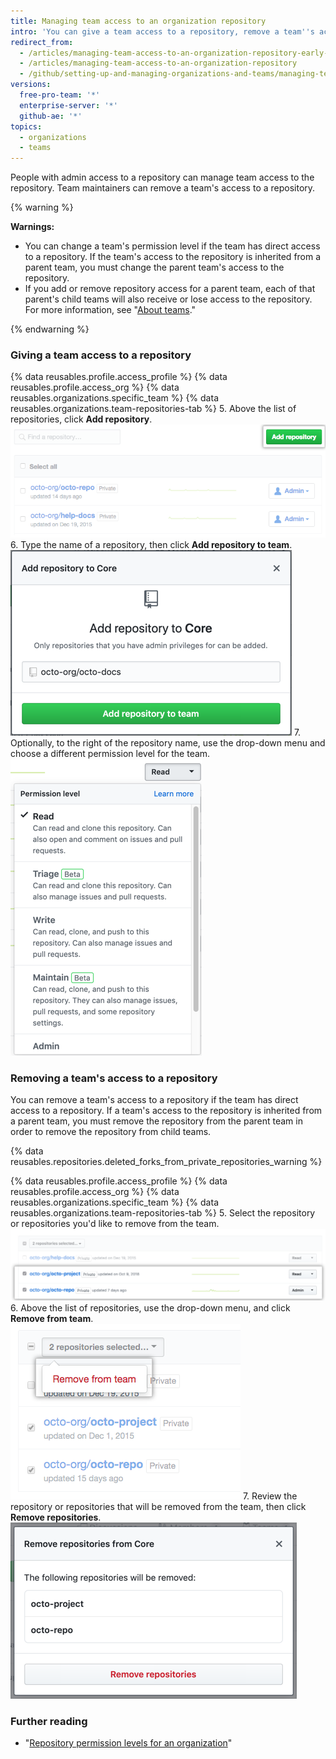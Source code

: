```yaml
---
title: Managing team access to an organization repository
intro: 'You can give a team access to a repository, remove a team''s access to a repository, or change a team''s permission level for a repository.'
redirect_from:
  - /articles/managing-team-access-to-an-organization-repository-early-access-program/
  - /articles/managing-team-access-to-an-organization-repository
  - /github/setting-up-and-managing-organizations-and-teams/managing-team-access-to-an-organization-repository
versions:
  free-pro-team: '*'
  enterprise-server: '*'
  github-ae: '*'
topics:
  - organizations
  - teams
---
```


People with admin access to a repository can manage team access to the repository. Team maintainers can remove a team's access to a repository.

{% warning %}

**Warnings:**
- You can change a team's permission level if the team has direct access to a repository. If the team's access to the repository is inherited from a parent team, you must change the parent team's access to the repository.
- If you add or remove repository access for a parent team, each of that parent's child teams will also receive or lose access to the repository. For more information, see "[About teams](/articles/about-teams)."

{% endwarning %}

### Giving a team access to a repository

{% data reusables.profile.access_profile %}
{% data reusables.profile.access_org %}
{% data reusables.organizations.specific_team %}
{% data reusables.organizations.team-repositories-tab %}
5. Above the list of repositories, click **Add repository**.
  ![The Add repository button](/assets/images/help/organizations/add-repositories-button.png)
6. Type the name of a repository, then click **Add repository to team**.
  ![Repository search field](/assets/images/help/organizations/team-repositories-add.png)
7. Optionally, to the right of the repository name, use the drop-down menu and choose a different permission level for the team.
  ![Repository access level dropdown](/assets/images/help/organizations/team-repositories-change-permission-level.png)

### Removing a team's access to a repository

You can remove a team's access to a repository if the team has direct access to a repository. If a team's access to the repository is inherited from a parent team, you must remove the repository from the parent team in order to remove the repository from child teams.

{% data reusables.repositories.deleted_forks_from_private_repositories_warning %}

{% data reusables.profile.access_profile %}
{% data reusables.profile.access_org %}
{% data reusables.organizations.specific_team %}
{% data reusables.organizations.team-repositories-tab %}
5. Select the repository or repositories you'd like to remove from the team.
  ![List of team repositories with the checkboxes for some repositories selected](/assets/images/help/teams/select-team-repositories-bulk.png)
6. Above the list of repositories, use the drop-down menu, and click **Remove from team**.
  ![Drop-down menu with the option to remove a repository from a team](/assets/images/help/teams/remove-team-repo-dropdown.png)
7. Review the repository or repositories that will be removed from the team, then click **Remove repositories**.
  ![Modal box with a list of repositories that the team will no longer have access to](/assets/images/help/teams/confirm-remove-team-repos.png)

### Further reading

- "[Repository permission levels for an organization](/articles/repository-permission-levels-for-an-organization)"

